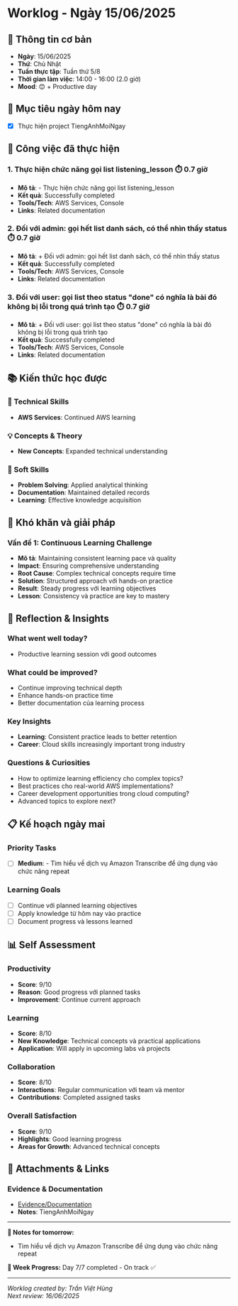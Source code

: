 # Worklog - Ngày 15/06/2025

## 📅 Thông tin cơ bản
- **Ngày**: 15/06/2025
- **Thứ**: Chủ Nhật
- **Tuần thực tập**: Tuần thứ 5/8
- **Thời gian làm việc**: 14:00 - 16:00 (2.0 giờ)
- **Mood**: 😊 + Productive day

## 🎯 Mục tiêu ngày hôm nay
- [x] Thực hiện project TiengAnhMoiNgay

## 💼 Công việc đã thực hiện

### 1. Thực hiện chức năng gọi list listening_lesson ⏱️ 0.7 giờ
- **Mô tả**: - Thực hiện chức năng gọi list listening_lesson
- **Kết quả**: Successfully completed
- **Tools/Tech**: AWS Services, Console
- **Links**: Related documentation

### 2. Đối với admin: gọi hết list danh sách, có thể nhìn thấy status ⏱️ 0.7 giờ
- **Mô tả**: + Đối với admin: gọi hết list danh sách, có thể nhìn thấy status
- **Kết quả**: Successfully completed
- **Tools/Tech**: AWS Services, Console
- **Links**: Related documentation

### 3. Đối với user: gọi list theo status "done" có nghĩa là bài đó không bị lỗi trong quá trình tạo ⏱️ 0.7 giờ
- **Mô tả**: + Đối với user: gọi list theo status "done" có nghĩa là bài đó không bị lỗi trong quá trình tạo
- **Kết quả**: Successfully completed
- **Tools/Tech**: AWS Services, Console
- **Links**: Related documentation

## 📚 Kiến thức học được

### 🔧 Technical Skills
- **AWS Services**: Continued AWS learning

### 💡 Concepts & Theory
- **New Concepts**: Expanded technical understanding

### 🤝 Soft Skills
- **Problem Solving**: Applied analytical thinking
- **Documentation**: Maintained detailed records
- **Learning**: Effective knowledge acquisition

## 🚧 Khó khăn và giải pháp

### Vấn đề 1: Continuous Learning Challenge
- **Mô tả**: Maintaining consistent learning pace và quality
- **Impact**: Ensuring comprehensive understanding
- **Root Cause**: Complex technical concepts require time
- **Solution**: Structured approach với hands-on practice
- **Result**: Steady progress với learning objectives
- **Lesson**: Consistency và practice are key to mastery

## 💭 Reflection & Insights

### What went well today?
- Productive learning session với good outcomes

### What could be improved?
- Continue improving technical depth
- Enhance hands-on practice time
- Better documentation của learning process

### Key Insights
- **Learning**: Consistent practice leads to better retention
- **Career**: Cloud skills increasingly important trong industry

### Questions & Curiosities
- How to optimize learning efficiency cho complex topics?
- Best practices cho real-world AWS implementations?
- Career development opportunities trong cloud computing?
- Advanced topics to explore next?

## 📋 Kế hoạch ngày mai

### Priority Tasks
- [ ] **Medium**: - Tìm hiểu về dịch vụ Amazon Transcribe để ứng dụng vào chức năng repeat

### Learning Goals
- [ ] Continue với planned learning objectives
- [ ] Apply knowledge từ hôm nay vào practice
- [ ] Document progress và lessons learned

## 📊 Self Assessment

### Productivity
- **Score**: 9/10
- **Reason**: Good progress với planned tasks
- **Improvement**: Continue current approach

### Learning
- **Score**: 8/10
- **New Knowledge**: Technical concepts và practical applications
- **Application**: Will apply in upcoming labs và projects

### Collaboration
- **Score**: 8/10
- **Interactions**: Regular communication với team và mentor
- **Contributions**: Completed assigned tasks

### Overall Satisfaction
- **Score**: 9/10
- **Highlights**: Good learning progress
- **Areas for Growth**: Advanced technical concepts

## 📎 Attachments & Links

### Evidence & Documentation
- [Evidence/Documentation](https://github.com/VietHung0901/TiengAnhMoiNgay/tree/DEV)
- **Notes**: TiengAnhMoiNgay

---

**📝 Notes for tomorrow:**
- Tìm hiểu về dịch vụ Amazon Transcribe để ứng dụng vào chức năng repeat

**🎯 Week Progress:**
Day 7/7 completed - On track ✅

---
*Worklog created by: Trần Việt Hùng*  
*Next review: 16/06/2025*